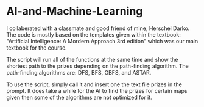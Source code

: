 ﻿# AI-and-Machine-Learning
I collaberated with a classmate and good friend of mine, Herschel Darko.
The code is mostly based on the templates given within the textbook: "Artificial Intelligence: A Mordern Approach 3rd edition" which was our main textbook for the course.

The script will run all of the functions at the same time and show the shortest path to the prizes depending on the path-finding algorithm.
The path-finding algorithms are: DFS, BFS, GBFS, and ASTAR.

To use the script, simply call it and insert one the text file prizes in the prompt. It does take a while for the AI to find the prizes for certain maps given then some of the algorithms are not optimized for it.
